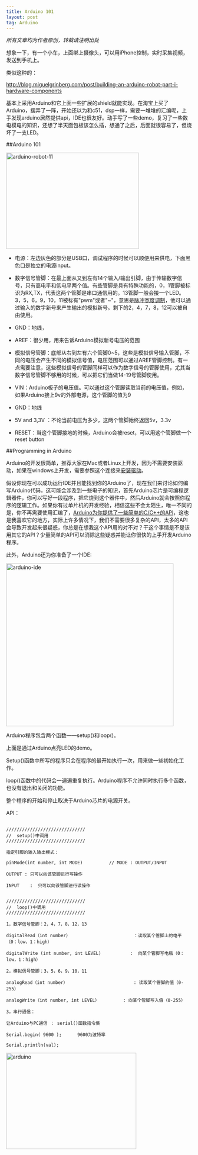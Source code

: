 ```yaml
---
title: Arduino 101
layout: post
tag: Arduino
---
```


<em>所有文章均为作者原创，转载请注明出处</em>

想象一下，有一个小车，上面绑上摄像头，可以用iPhone控制，实时采集视频，发送到手机上。

类似这种的：

<a href="http://blog.miguelgrinberg.com/post/building-an-arduino-robot-part-i-hardware-components">http://blog.miguelgrinberg.com/post/building-an-arduino-robot-part-i-hardware-components</a>

基本上采用Arduino和它上面一些扩展的shield就能实现。在淘宝上买了Arduino，摆弄了一阵，开始还以为和c51，dsp一样，需要一堆堆的汇编呢，上手发现arduino居然提供api，IDE也很友好。动手写了一些demo，复习了一些数电模电的知识，还想了半天面包板该怎么插，想通了之后，后面就很容易了，但烧坏了一支LED。


##Arduino 101

<a href="/blog/images/2013/07/arduino-robot-11.png"><img src="/blog/images/2013/07/arduino-robot-11.png" alt="arduino-robot-11" width="360" height="260" class="alignnone size-full wp-image-1026" /></a>

- 电源：左边灰色的部分是USB口，调试程序的时候可以顺便用来供电，下面黑色口是独立的电源input。

- 数字信号管脚：在最上面从又到左有14个输入/输出引脚，由于传输数字信号，只有高电平和低电平两个值。有些管脚是具有特殊功能的，0，1管脚被标识为RX,TX，代表这两个管脚是串口通信用的。13管脚一般会接一个LED。3，5，6，9，10，11被标有"pwm"或者"~"，意思是<a href="http://zh.wikipedia.org/zh-cn/%E8%84%88%E8%A1%9D%E5%AF%AC%E5%BA%A6%E8%AA%BF%E8%AE%8A">脉冲宽度调制</a>，他可以通过输入的数字新号来产生输出的模拟新号。剩下的2，4，7，8，12可以被自由使用。

- GND：地线，

- AREF：很少用，用来告诉Arduino模拟新号电压的范围

- 模拟信号管脚：底部从右到左有六个管脚0~5，这些是模拟信号输入管脚，不同的电压会产生不同的模拟信号值，电压范围可以通过AREF管脚控制。有一点需要注意，这些模拟信号的管脚同样可以作为数字信号的管脚使用，尤其当数字信号管脚不够用的时候，可以把它们当做14-19号管脚使用。

- VIN：Arduino板子的电压值。可以通过这个管脚读取当前的电压值，例如，如果Arduino接上9v的外部电源，这个管脚的值为9

- GND：地线

- 5V and 3,3V ：不论当前电压为多少，这两个管脚始终返回5v，3.3v 

- RESET：当这个管脚接地的时候，Arduino会被reset，可以用这个管脚做一个reset button



##Programming in Arduino

Arduino的开发很简单，推荐大家在Mac或者Linux上开发，因为不需要安装驱动，如果在windows上开发，需要参照这个连接来<a href="http://arduino.cc/en/Guide/windows#.UwmxNUKSwVI">安装驱动</a>。

假设你现在可以成功运行IDE并且能找到你的Arduino了，现在我们来讨论如何编写Arduino代码，这可能会涉及到一些电子的知识，首先Arduino芯片是可编程逻辑器件，你可以写好一段程序，把它烧到这个器件中，然后Arduino就会按照你程序的逻辑工作。如果你有过单片机的开发经验，相信这些不会太陌生，唯一不同的是，你不再需要使用汇编了，<a href="http://arduino.cc/en/Reference/HomePage#.Uwmzr0KSwVI">Arduino为你提供了一些简单的C/C++的API</a>，这也是我喜欢它的地方，实际上许多情况下，我们不需要很多复杂的API，太多的API会导致开发起来很疑惑，你总是在想我这个API用的对不对？干这个事情是不是该用其它的API？少量简单的API可以消除这些疑惑并能让你很快的上手开发Arduino程序。

此外，Arduino还为你准备了一个IDE:

<a href="/blog/images/2013/07/arduino-ide2.png"><img src="/blog/images/2013/07/arduino-ide2.png" alt="arduino-ide" width="454" height="440" class="alignnone size-full wp-image-1037" /></a>

Arduino程序包含两个函数——setup()和loop()。

上面是通过Arduino点亮LED的demo。

Setup()函数中所写的程序只会在程序的最开始执行一次，用来做一些初始化工作。

loop()函数中的代码会一遍遍重复执行。Arduino程序不允许同时执行多个函数，也没有退出和关闭的功能。

整个程序的开始和停止取决于Arduino芯片的电源开关。

API：

```

//////////////////////////////
//  setup()中调用
//////////////////////////////

指定引脚的输入输出模式：

pinMode(int number, int MODE)          // MODE : OUTPUT/INPUT

OUTPUT : 只可以向该管脚进行写操作

INPUT    :  只可以向该管脚进行读操作

```


```

//////////////////////////////
//  loop()中调用
//////////////////////////////

1，数字信号管脚：2，4，7，8，12，13

digitalRead（int number）                        ：读取某个管脚上的电平（0：low，1：high）

digitalWrite (int number, int LEVEL)           :  向某个管脚写电瓶（0：low，1：high）

2，模拟信号管脚：3，5，6，9，10，11

analogRead（int number）                         : 读取某个管脚的值（0-255）

analogWrite（int number, int LEVEL）         : 向某个管脚写入值（0-255）

3，串行通信：

让Arduino与PC通信 ： serial()函数指令集

Serial.begin( 9600 );      9600为波特率

Serial.println(val);

```

<a href="/blog/images/2013/11/arduino.png"><img src="/blog/images/2013/11/arduino.png" alt="arduino" width="353" height="260" class="alignnone size-full wp-image-239" /></a>